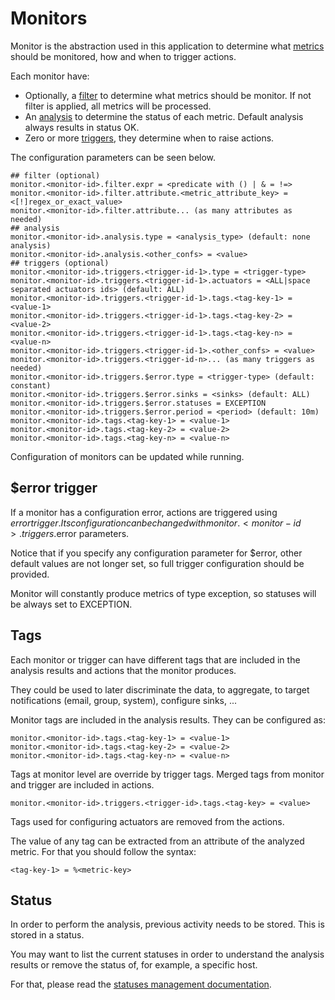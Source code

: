 # Monitors

Monitor is the abstraction used in this application to determine what [metrics](metrics.md) should be monitored, how and when to trigger actions.

Each monitor have:
* Optionally, a [filter](metrics-filter.md) to determine what metrics should be monitor. If not filter is applied, all metrics will be processed.
* An [analysis](monitor-analysis.md) to determine the status of each metric. Default analysis always results in status OK.
* Zero or more [triggers](monitor-triggers.md), they determine when to raise actions.

The configuration parameters can be seen below.

```
## filter (optional)
monitor.<monitor-id>.filter.expr = <predicate with () | & = !=>
monitor.<monitor-id>.filter.attribute.<metric_attribute_key> = <[!]regex_or_exact_value>
monitor.<monitor-id>.filter.attribute... (as many attributes as needed)
## analysis
monitor.<monitor-id>.analysis.type = <analysis_type> (default: none analysis)
monitor.<monitor-id>.analysis.<other_confs> = <value>
## triggers (optional)
monitor.<monitor-id>.triggers.<trigger-id-1>.type = <trigger-type>
monitor.<monitor-id>.triggers.<trigger-id-1>.actuators = <ALL|space separated actuators ids> (default: ALL)
monitor.<monitor-id>.triggers.<trigger-id-1>.tags.<tag-key-1> = <value-1>
monitor.<monitor-id>.triggers.<trigger-id-1>.tags.<tag-key-2> = <value-2>
monitor.<monitor-id>.triggers.<trigger-id-1>.tags.<tag-key-n> = <value-n>
monitor.<monitor-id>.triggers.<trigger-id-1>.<other_confs> = <value>
monitor.<monitor-id>.triggers.<trigger-id-n>... (as many triggers as needed)
monitor.<monitor-id>.triggers.$error.type = <trigger-type> (default: constant)
monitor.<monitor-id>.triggers.$error.sinks = <sinks> (default: ALL)
monitor.<monitor-id>.triggers.$error.statuses = EXCEPTION
monitor.<monitor-id>.triggers.$error.period = <period> (default: 10m)
monitor.<monitor-id>.tags.<tag-key-1> = <value-1>
monitor.<monitor-id>.tags.<tag-key-2> = <value-2>
monitor.<monitor-id>.tags.<tag-key-n> = <value-n>
```

Configuration of monitors can be updated while running.

## $error trigger

If a monitor has a configuration error, actions are triggered using $error trigger. Its configuration can be changed with monitor.<monitor-id>.triggers.$error parameters.

Notice that if you specify any configuration parameter for $error, other default values are not longer set, so full trigger configuration should be provided. 

Monitor will constantly produce metrics of type exception, so statuses will be always set to EXCEPTION.

## Tags

Each monitor or trigger can have different tags that are included in the analysis results and actions that the monitor produces.

They could be used to later discriminate the data, to aggregate, to target notifications (email, group, system), configure sinks, ...

Monitor tags are included in the analysis results. They can be configured as:

```
monitor.<monitor-id>.tags.<tag-key-1> = <value-1>
monitor.<monitor-id>.tags.<tag-key-2> = <value-2>
monitor.<monitor-id>.tags.<tag-key-n> = <value-n>
```

Tags at monitor level are override by trigger tags. Merged tags from monitor and trigger are included in actions.

```
monitor.<monitor-id>.triggers.<trigger-id>.tags.<tag-key> = <value>
```

Tags used for configuring actuators are removed from the actions.

The value of any tag can be extracted from an attribute of the analyzed metric. For that you should follow the syntax:

```
<tag-key-1> = %<metric-key>
```

## Status

In order to perform the analysis, previous activity needs to be stored. This is stored in a status.

You may want to list the current statuses in order to understand the analysis results or remove the status of, for example, a specific host.

For that, please read the [statuses management documentation](statuses-management.md).

